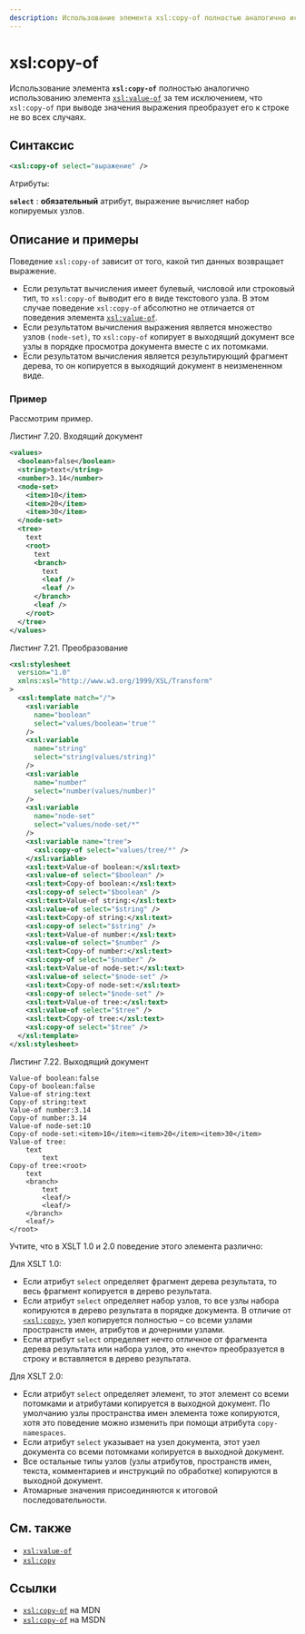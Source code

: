 ```yaml
---
description: Использование элемента xsl:copy-of полностью аналогично использованию элемента xsl:value-of за тем исключением, что xsl:copy-of при выводе значения выражения преобразует его к строке не во всех случаях
---
```


# xsl:copy-of

Использование элемента **`xsl:copy-of`** полностью аналогично использованию элемента [`xsl:value-of`](xsl-value-of.md) за тем исключением, что `xsl:copy-of` при выводе значения выражения преобразует его к строке не во всех случаях.

## Синтаксис

```xml
<xsl:copy-of select="выражение" />
```

Атрибуты:

**`select`**
: **обязательный** атрибут, выражение вычисляет набор копируемых узлов.

## Описание и примеры

Поведение `xsl:copy-of` зависит от того, какой тип данных возвращает выражение.

- Если результат вычисления имеет булевый, числовой или строковый тип, то `xsl:copy-of` выводит его в виде текстового узла. В этом случае поведение `xsl:copy-of` абсолютно не отличается от поведения элемента [`xsl:value-of`](xsl-value-of.md).
- Если результатом вычисления выражения является множество узлов `(node-set)`, то `xsl:copy-of` копирует в выходящий документ все узлы в порядке просмотра документа вместе с их потомками.
- Если результатом вычисления является результирующий фрагмент дерева, то он копируется в выходящий документ в неизмененном виде.

### Пример

Рассмотрим пример.

Листинг 7.20. Входящий документ

```xml
<values>
  <boolean>false</boolean>
  <string>text</string>
  <number>3.14</number>
  <node-set>
    <item>10</item>
    <item>20</item>
    <item>30</item>
  </node-set>
  <tree>
    text
    <root>
      text
      <branch>
        text
        <leaf />
        <leaf />
      </branch>
      <leaf />
    </root>
  </tree>
</values>
```

Листинг 7.21. Преобразование

```xml
<xsl:stylesheet
  version="1.0"
  xmlns:xsl="http://www.w3.org/1999/XSL/Transform"
>
  <xsl:template match="/">
    <xsl:variable
      name="boolean"
      select="values/boolean='true'"
    />
    <xsl:variable
      name="string"
      select="string(values/string)"
    />
    <xsl:variable
      name="number"
      select="number(values/number)"
    />
    <xsl:variable
      name="node-set"
      select="values/node-set/*"
    />
    <xsl:variable name="tree">
      <xsl:copy-of select="values/tree/*" />
    </xsl:variable>
    <xsl:text>Value-of boolean:</xsl:text>
    <xsl:value-of select="$boolean" />
    <xsl:text>Copy-of boolean:</xsl:text>
    <xsl:copy-of select="$boolean" />
    <xsl:text>Value-of string:</xsl:text>
    <xsl:value-of select="$string" />
    <xsl:text>Copy-of string:</xsl:text>
    <xsl:copy-of select="$string" />
    <xsl:text>Value-of number:</xsl:text>
    <xsl:value-of select="$number" />
    <xsl:text>Copy-of number:</xsl:text>
    <xsl:copy-of select="$number" />
    <xsl:text>Value-of node-set:</xsl:text>
    <xsl:value-of select="$node-set" />
    <xsl:text>Copy-of node-set:</xsl:text>
    <xsl:copy-of select="$node-set" />
    <xsl:text>Value-of tree:</xsl:text>
    <xsl:value-of select="$tree" />
    <xsl:text>Copy-of tree:</xsl:text>
    <xsl:copy-of select="$tree" />
  </xsl:template>
</xsl:stylesheet>
```

Листинг 7.22. Выходящий документ

```
Value-of boolean:false
Copy-of boolean:false
Value-of string:text
Copy-of string:text
Value-of number:3.14
Copy-of number:3.14
Value-of node-set:10
Copy-of node-set:<item>10</item><item>20</item><item>30</item>
Value-of tree:
    text
        text
Copy-of tree:<root>
    text
    <branch>
        text
        <leaf/>
        <leaf/>
    </branch>
    <leaf/>
</root>
```

Учтите, что в XSLT 1.0 и 2.0 поведение этого элемента различно:

Для XSLT 1.0:

- Если атрибут `select` определяет фрагмент дерева результата, то весь фрагмент копируется в дерево результата.
- Если атрибут `select` определяет набор узлов, то все узлы набора копируются в дерево результата в порядке документа. В отличие от [`<xsl:copy>`](xsl-copy.md), узел копируется полностью – со всеми узлами пространств имен, атрибутов и дочерними узлами.
- Если атрибут `select` определяет нечто отличное от фрагмента дерева результата или набора узлов, это «нечто» преобразуется в строку и вставляется в дерево результата.

Для XSLT 2.0:

- Если атрибут `select` определяет элемент, то этот элемент со всеми потомками и атрибутами копируется в выходной документ. По умолчанию узлы пространства имен элемента тоже копируются, хотя это поведение можно изменить при помощи атрибута `copy-namespaces`.
- Если атрибут `select` указывает на узел документа, этот узел документа со всеми потомками копируется в выходной документ.
- Все остальные типы узлов (узлы атрибутов, пространств имен, текста, комментариев и инструкций по обработке) копируются в выходной документ.
- Атомарные значения присоединяются к итоговой последовательности.

## См. также

- [`xsl:value-of`](/xslt/xsl-value-of/)
- [`xsl:copy`](/xslt/xsl-copy/)

## Ссылки

- [`xsl:copy-of`](https://developer.mozilla.org/en/XSLT/copy-of) на MDN
- [`xsl:copy-of`](https://msdn.microsoft.com/en-us/library/ms256183.aspx) на MSDN
